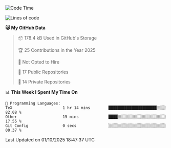 <!--START_SECTION:waka-->
![Code Time](http://img.shields.io/badge/Code%20Time-1%2C134%20hrs%209%20mins-blue)

![Lines of code](https://img.shields.io/badge/From%20Hello%20World%20I%27ve%20Written-225.2%20thousand%20lines%20of%20code-blue)

**🐱 My GitHub Data** 

> 📦 178.4 kB Used in GitHub's Storage 
 > 
> 🏆 25 Contributions in the Year 2025
 > 
> 🚫 Not Opted to Hire
 > 
> 📜 17 Public Repositories 
 > 
> 🔑 14 Private Repositories 
 > 
📊 **This Week I Spent My Time On** 

```text
💬 Programming Languages: 
TeX                      1 hr 14 mins        █████████████████████░░░░   82.08 % 
Other                    15 mins             ████░░░░░░░░░░░░░░░░░░░░░   17.55 % 
Git Config               0 secs              ░░░░░░░░░░░░░░░░░░░░░░░░░   00.37 % 
```


 Last Updated on 01/10/2025 18:47:37 UTC
<!--END_SECTION:waka-->
